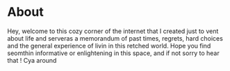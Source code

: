 # About
Hey, welcome to this cozy corner of the internet that I created just to vent about life and serveras a memorandum of past times, regrets, hard choices and the general experience of livin in this retched world. Hope you find seomthin informative or enlightening in this space, and if not sorry to hear that ! Cya around